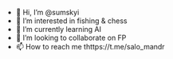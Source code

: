 - 👋 Hi, I’m @sumskyi
- 👀 I’m interested in fishing & chess
- 🌱 I’m currently learning AI
- 💞️ I’m looking to collaborate on FP
- 📫 How to reach me thttps://t.me/salo_mandr

<!---
sumskyi/sumskyi is a ✨ special ✨ repository because its `README.md` (this file) appears on your GitHub profile.
You can click the Preview link to take a look at your changes.
--->
